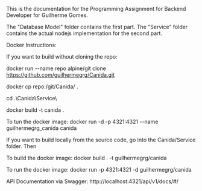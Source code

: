 This is the documentation for the Programming Assignment for Backend Developer
for Guilherme Gomes.

The "Database Model" folder contains the first part.
The "Service" folder contains the actual nodejs implementation for the second part.


Docker Instructions:

If you want to build without cloning the repo:

docker run --name repo alpine/git clone https://github.com/guilhermegrg/Canida.git

docker cp repo:/git/Canida/ .

cd .\Canida\Service\

docker build -t canida .



To tun the docker image:
docker run -d -p 4321:4321 --name guilhermegrg_canida canida






If you want to build locally from the source code, go into the Canida/Service folder. Then

To build the docker image:
docker build . -t guilhermegrg/canida

To run the docker image:
docker run -p 4321:4321 -d guilhermegrg/canida







API Documentation via Swagger:
http://localhost:4321/api/v1/docs/#/

